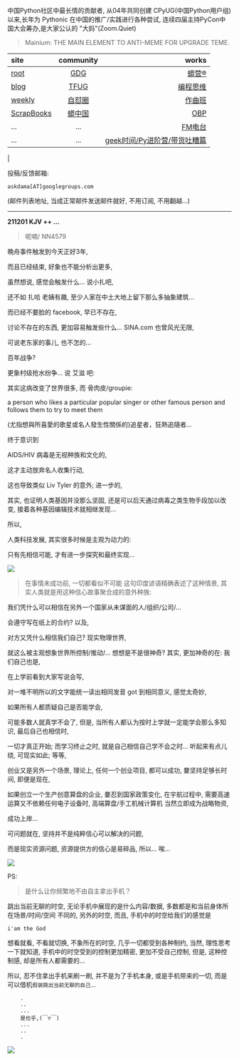 中国Python社区中最长情的贡献者, 从04年共同创建 CPyUG(中国Python用户组)以来,长年为 Pythonic 在中国的推广/实践进行各种尝试, 连续四届主持PyCon中国大会筹办,是大家公认的 "大妈"(Zoom.Quiet)

> Mainium: THE MAIN ELEMENT TO ANTI-MEME FOR UPGRADE TEME.

| site | community | works |
| :-----| :----: | ----: |
| [root](http://zoomquiet.io/) | [GDG](https://blog.zhgdg.org/) | [蟒营®](https://doc.101.camp/) |
| [blog](https://blog.zoomquiet.io/pages/zoomquiet.html) | [TFUG](http://zh.tfug.world/) | [编程思维](https://py.101.camp/) |
| [weekly](http://weekly.pychina.org/) | [自怼圈](https://du.101.camp/) | [作曲班](https://mu.101.camp/) |
| [ScrapBooks](https://zoomquiet.io/collection.html) | [蟒中国](https://pychina.org/) | [OBP](https://zoomquiet.io/obp/index.html) |
| ... | ... | [FM电台](https://fm.101.camp/) |
| ... | ... | [geek时间/Py进阶营/带货吐糟篇](https://fm.101.camp/2020/geek2py-dama.html) 
 |


投稿/反馈邮箱:

    askdama[AT]googlegroups.com

(邮件列表地址, 
当成正常邮件发送邮件就好, 不用订阅, 不用翻越...)




---------------------------------------------------
**211201 KJV ++ ...**

> 呢喃/ NN4579





晩舟事件触发到今天正好3年,

而且已经结束,
好象也不能分析出更多,

虽然想说,
感觉会触发什么...
说小扎吧,

还不如 扎哈 老姨有趣,
至少人家在中土大地上留下那么多抽象建筑...

而已经不要脸的 facebook, 
早已不存在,

讨论不存在的东西, 
更加容易触发些什么...
SINA.com 也曾风光无限,

可说老东家的事儿,
也不怎的...

百年战争?

更象村级抢水纷争...
说 艾滋 吧:

其实这病改变了世界很多,
而 骨肉皮/groupie:

a person who likes a particular popular singer or other famous person and follows them to try to meet them

(尤指想與所喜愛的歌星或名人發生性關係的)追星者，狂熱追隨者...

终于意识到

AIDS/HIV 病毒是无视种族和文化的,

这才主动放弃名人收集行动,

这也导致类似 Liv Tyler 的意外;
进一步的,

其实,
也证明人类基因并没那么坚固,
还是可以后天通过病毒之类生物手段加以改变,
接着各种基因编辑技术就相继发现...

所以,

人类科技发展,
其实很多时候是主观为动力的:

只有先相信可能,
才有进一步探究和最终实现...


![](https://ipic.zoomquiet.top/2021-11-30-WechatIMG1087.jpeg)

> 在事情未成功前, 一切都看似不可能
这句印度谚语精确表述了这种情景,
其实人类就是用这种信心故事聚合成的意外种族:

我们凭什么可以相信在另外一个国家从未谋面的人/组织/公司/...

会遵守写在纸上的合约?
以及,

对方又凭什么相信我们自己?
现实物理世界,

就这么被主观想象世界所控制/推动/...
想想是不是很神奇?
其实,
更加神奇的在:
我们自己也是,

在上学前看到大家写说会写,

对一堆不明所以的文字能统一读出相同发音 got 到相同意义,
感觉太奇妙,

如果所有人都质疑自己是否能学会,

可能多数人就真学不会了,
但是, 
当所有人都认为按时上学就一定能学会那么多知识,
最后自己也相信时,

一切才真正开始;
而学习终止之时,
就是自己相信自己学不会之时...
听起来有点儿绕,
可现实如此;
等等,

创业又是另外一个场景,
理论上,
任何一个创业项目,
都可以成功,
嘦坚持足够长时间,
即便是现在,

如果创立一个生产创意算盘的企业,
嘦忍到国家政策变化,
在宇航过程中,
需要高速运算又不依赖任何电子设备时,
高端算盘/手工机械计算机 当然立即成为战略物资,

成功上岸...

可问题就在,
坚持并不是纯粹信心可以解决的问题,

而是现实资源问题,
资源提供方的信心是易碎品,
所以...
​唉...




![](https://ipic.zoomquiet.top/2021-11-30-zq42-today-card-2112.001.png)



PS:
> 是什么让你频繁地不由自主拿出手机？

跳出当前无聊的时空,
无论手机中展现的是什么内容/数据,
多数都是和当前身体所在场景/时间/空间 不同的,
另外的时空,
而且, 手机中的时空给我们的感觉是

    i'am the God

想看就看, 不看就切换,
不象所在的时空, 几乎一切都受到各种制约,
当然,
理性思考一下就知道,
手机中的时空受到的控制更加精密, 更加不受自己控制,
但是, 这种控制感,
却是所有人都需要的...

所以, 
忍不住拿出手机来刷一刷,
并不是为了手机本身, 或是手机带来的一切,
而是可以借机`假装跳出当前无聊的自己`...



```
    .
    ..
    ...
    是也乎,(￣▽￣)
    ...
    ..
    .
```


![](http://ydlj.zoomquiet.top/ipic/2021-07-10-210701DU21-zip.jpg)

